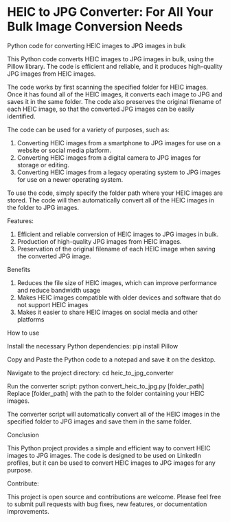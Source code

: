 # HEIC to JPG Converter: For All Your Bulk Image Conversion Needs

Python code for converting HEIC images to JPG images in bulk

This Python code converts HEIC images to JPG images in bulk, using the Pillow library. The code is efficient and reliable, and it produces high-quality JPG images from HEIC images.

The code works by first scanning the specified folder for HEIC images. Once it has found all of the HEIC images, it converts each image to JPG and saves it in the same folder. The code also preserves the original filename of each HEIC image, so that the converted JPG images can be easily identified.

The code can be used for a variety of purposes, such as:

1. Converting HEIC images from a smartphone to JPG images for use on a website or social media platform.
2. Converting HEIC images from a digital camera to JPG images for storage or editing.
3. Converting HEIC images from a legacy operating system to JPG images for use on a newer operating system.

To use the code, simply specify the folder path where your HEIC images are stored. The code will then automatically convert all of the HEIC images in the folder to JPG images.

Features:

1. Efficient and reliable conversion of HEIC images to JPG images in bulk.
2. Production of high-quality JPG images from HEIC images.
3. Preservation of the original filename of each HEIC image when saving the converted JPG image.

Benefits

1. Reduces the file size of HEIC images, which can improve performance and reduce bandwidth usage
2. Makes HEIC images compatible with older devices and software that do not support HEIC images
3. Makes it easier to share HEIC images on social media and other platforms

How to use

Install the necessary Python dependencies:
pip install Pillow

Copy and Paste the Python code to a notepad and save it on the desktop.

Navigate to the project directory:
cd heic_to_jpg_converter

Run the converter script:
python convert_heic_to_jpg.py [folder_path] Replace [folder_path] with the path to the folder containing your HEIC images.

The converter script will automatically convert all of the HEIC images in the specified folder to JPG images and save them in the same folder.

Conclusion

This Python project provides a simple and efficient way to convert HEIC images to JPG images. The code is designed to be used on LinkedIn profiles, but it can be used to convert HEIC images to JPG images for any purpose.

Contribute:

This project is open source and contributions are welcome. Please feel free to submit pull requests with bug fixes, new features, or documentation improvements.
